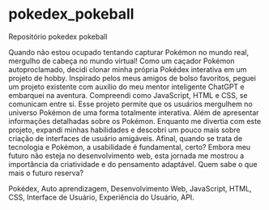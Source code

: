 # pokedex_pokeball
Repositório pokedex pokeball

Quando não estou ocupado tentando capturar Pokémon no mundo real, mergulho de cabeça no mundo virtual! Como um caçador Pokémon autoproclamado, decidi clonar minha própria Pokédex interativa em um projeto de hobby. Inspirado pelos meus amigos de bolso favoritos, peguei um projeto existente com auxílio do meu mentor inteligente ChatGPT e embarquei na aventura.
Compreendi como JavaScript, HTML e CSS, se comunicam entre si.
Esse projeto permite que os usuários mergulhem no universo Pokémon de uma forma totalmente interativa. Além de apresentar informações detalhadas sobre os Pokémon.
Enquanto me divertia com este projeto, expandi minhas habilidades e descobri um pouco mais sobre criação de interfaces de usuário amigáveis. Afinal, quando se trata de tecnologia e Pokémon, a usabilidade é fundamental, certo?
Embora meu futuro não esteja no desenvolvimento web, esta jornada me mostrou a importância da criatividade e do pensamento adaptável. Quem sabe o que mais o futuro reserva?

Pokédex, Auto aprendizagem, Desenvolvimento Web, JavaScript, HTML, CSS, Interface de Usuário, Experiência do Usuário, API.
